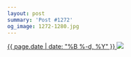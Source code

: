 ```yaml
---
layout: post
summary: 'Post #1272'
og_image: 1272-1280.jpg
---
```


<p>
 <time>
  <a href="/1272">
   {{ page.date | date: "%B %-d, %Y" }}
  </a>
 </time>
 <a href="/1272">
  <img data-taken="1/18/2021" sizes="(min-width: 700px) 50vw, calc(100vw - 2rem)" src="{{ site.assets_url }}/1272-640.jpg" srcset="{{ site.assets_url }}/1272-320.jpg 320w, {{ site.assets_url }}/1272-640.jpg 640w, {{ site.assets_url }}/1272-960.jpg 960w, {{ site.assets_url }}/1272-1280.jpg 1280w"/>
 </a>
</p>
